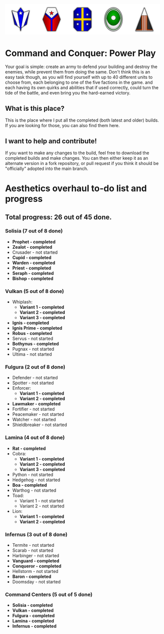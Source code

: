 ![Image](/Emblems.png)

# Command and Conquer: Power Play
Your goal is simple: create an army to defend your building and destroy the enemies, while prevent them from doing the same.
Don't think this is an easy task though, as you will find yourself with up to 40 different units to choose from, each belonging to one of the five factions in the game. and each having its own quirks and abilities that if used correctly, could turn the tide of the battle, and even bring you the hard-earned victory.

## What is this place?
This is the place where I put all the completed (both latest and older) builds. If you are looking for those, you can also find them here.

## I want to help and contribute!
If you want to make any changes to the build, feel free to download the completed builds and make changes. You can then either keep it as an alternate version in a fork repository, or pull request if you think it should be "officially" adopted into the main branch.

# Aesthetics overhaul to-do list and progress
## Total progress: 26 out of 45 done.

### Solisia (7 out of 8 done)
- **Prophet - completed**
- **Zealot - completed**
- Crusader - not started
- **Cupid - completed**
- **Warden - completed**
- **Priest - completed**
- **Seraph - completed**
- **Bishop - completed**
### Vulkan (5 out of 8 done)
- Whiplash:
  - **Variant 1 - completed**
  - **Variant 2 - completed**
  - **Variant 3 - completed**
- **Ignis - completed**
- **Ignis Prime - completed**
- **Robus - completed**
- Servus - not started
- **Bothynus - completed**
- Pugnax - not started
- Ultima - not started
### Fulgura (2 out of 8 done)
- Defender - not started
- Spotter - not started
- Enforcer:
  - **Variant 1 - completed**
  - **Variant 2 - completed**
- **Lawmaker - completed**
- Fortifier - not started
- Peacemaker - not started
- Watcher - not started
- Shieldbreaker - not started
### Lamina (4 out of 8 done)
- **Rat - completed**
- Cobra:
  - **Variant 1 - completed**
  - **Variant 2 - completed**
  - **Variant 3 - completed**
- Python - not started
- Hedgehog - not started
- **Boa - completed**
- Warthog - not started
- Toad:
  - Variant 1 - not started
  - Variant 2 - not started
- Lion:
  - **Variant 1 - completed**
  - **Variant 2 - completed**
### Infernus (3 out of 8 done)
- Termite - not started
- Scarab - not started
- Harbinger - not started
- **Vanguard - completed**
- **Conqueror - completed**
- Hellstorm - not started
- **Baron - completed**
- Doomsday - not started
### Command Centers (5 out of 5 done)
- **Solisia - completed**
- **Vulkan - completed**
- **Fulgura - completed**
- **Lamina - completed**
- **Infernus - completed**

